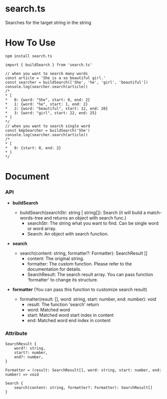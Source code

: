 # search.ts
Searches for the target string in the string

# How To Use
```
npm install search.ts

import { buildSearch } from 'search.ts'

// when you want to search many words
const article = 'She is a so beautiful girl.'
const searcher = buildSearch(['She', 'he', 'girl', 'beautiful'])
console.log(searcher.search(article))
/*
* [
*   0: {word: "She", start: 0, end: 2}
*   1: {word: "he", start: 1, end: 2}
*   2: {word: "beautiful", start: 12, end: 20}
*   3: {word: "girl", start: 22, end: 25}
* ]
*/
// when you want to search single word
const kmpSearcher = buildSearch('She')
console.log(searcher.search(article))
/*
* [
*   0: {start: 0, end: 2}
* ]
*/
```
# Document
### API
- **buildSearch**
   - buildSearch(searchStr: string | string[]): Search (it will build a match-words-tree and returns an object with search func.)
      - searchStr: The string what you want to find. Can be single word or word array.
      - Search: An object with search function.

- **search** 
   - search(content: string, formatter?: Formatter): SearchResult []
      - content: The original string.
      - formatter: The custom function. Please refer to the documentation for details.
      - SearchResult: The search result array. You can pass function 'formatter' to change its structure.

- **formatter** (You can pass this function to customize search result)
   - formatter(result: [], word: string, start: number, end: number): void
      - result: The function 'search' return
      - word: Matched word
      - start: Matched word start index in content
      - end: Matched word end index in content
      
### Attribute
    SearchResult {
        word?: string,
        start?: number,
        end?: number,
    }
    
    Formatter = (result: SearchResult[], word: string, start: number, end: number) => void
    
    Search {
        search(content: string, formatter?: Formatter): SearchResult[]
    }


